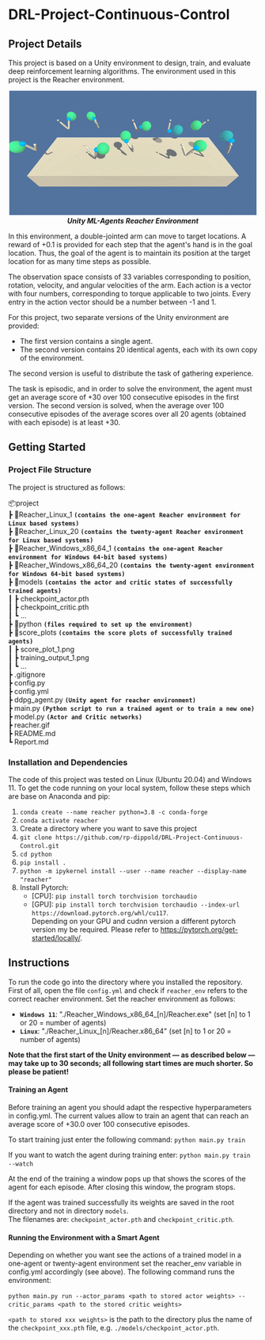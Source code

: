 # DRL-Project-Continuous-Control

## Project Details
This project is based on a Unity environment to design, train, and evaluate deep reinforcement learning algorithms.
The environment used in this project is the Reacher environment.

<p align="center">
 <img src="reacher.gif"/>
    <br>
    <em><b>Unity ML-Agents Reacher Environment</b></em>
</p>

In this environment, a double-jointed arm can move to target locations. A reward of +0.1 is provided for each step that the agent's hand is in the goal location. Thus, the goal of the agent is to maintain its position at the target location for as many time steps as possible.

The observation space consists of 33 variables corresponding to position, rotation, velocity, and angular velocities of the arm. Each action is a vector with four numbers, corresponding to torque applicable to two joints. Every entry in the action vector should be a number between -1 and 1.

For this project, two separate versions of the Unity environment are provided:

* The first version contains a single agent.
* The second version contains 20 identical agents, each with its own copy of the environment.

The second version is useful to distribute the task of gathering experience.

The task is episodic, and in order to solve the environment, the agent must get an average score of +30 over 100 consecutive episodes in the first version. The second version is solved, when the average over 100 consecutive episodes of the average scores over all 20 agents (obtained with each episode) is at least +30.

## Getting Started

### Project File Structure
The project is structured as follows:

📦project<br>
 ┣ 📂Reacher_Linux_1  **`(contains the one-agent Reacher environment for Linux based systems)`** <br>
 ┣ 📂Reacher_Linux_20  **`(contains the twenty-agent Reacher environment for Linux based systems)`** <br>
 ┣ 📂Reacher_Windows_x86_64_1  **`(contains the one-agent Reacher environment for Windows 64-bit based systems)`** <br>
 ┣ 📂Reacher_Windows_x86_64_20  **`(contains the twenty-agent environment for Windows 64-bit based systems)`** <br>
 ┣ 📂models  **`(contains the actor and critic states of successfully trained agents)`** <br>
 ┃ ┣ checkpoint_actor.pth<br>
 ┃ ┣ checkpoint_critic.pth<br>
 ┃ ┗ ... <br>
 ┣ 📂python **`(files required to set up the environment)`** <br>
 ┣ 📂score_plots **`(contains the score plots of successfully trained agents)`** <br>
 ┃ ┣ score_plot_1.png<br>
 ┃ ┣ training_output_1.png<br>
 ┃ ┗ ...<br>
 ┣ .gitignore <br>
 ┣ config.py  <br>
 ┣ config.yml <br>
 ┣ ddpg_agent.py **`(Unity agent for reacher environment)`**<br> 
 ┣ main.py **`(Python script to run a trained agent or to train a new one)`**<br>
 ┣ model.py **`(Actor and Critic networks)`**<br>
 ┣ reacher.gif <br>
 ┣ README.md <br>
 ┗ Report.md <br>
 
### Installation and Dependencies

The code of this project was tested on Linux (Ubuntu 20.04) and Windows 11. To get the code running on your local system, follow these steps which are base on Anaconda and pip:

1.  `conda create --name reacher python=3.8 -c conda-forge`
2.  `conda activate reacher`
3.  Create a directory where you want to save this project
4.  `git clone https://github.com/rp-dippold/DRL-Project-Continuous-Control.git`
5.  `cd python`
6.  `pip install .`
7.  `python -m ipykernel install --user --name reacher --display-name "reacher"`
8.  Install Pytorch:
    * [CPU]: `pip install torch torchvision torchaudio`
    * [GPU]: `pip install torch torchvision torchaudio --index-url https://download.pytorch.org/whl/cu117`.\
    Depending on your GPU and cudnn version a different pytorch version my be required. Please refer to 
    https://pytorch.org/get-started/locally/.


## Instructions
To run the code go into the directory where you installed the repository. First of all, open the file `config.yml` and check if `reacher_env` refers to the correct reacher environment. Set the reacher environment as follows:

* **`Windows 11`**: "./Reacher_Windows_x86_64_[n]/Reacher.exe" (set [n] to 1 or 20 = number of agents)
* **`Linux`**: "./Reacher_Linux_[n]/Reacher.x86_64" (set [n] to 1 or 20 = number of agents)

**Note that the first start of the Unity environment &mdash; as described below  &mdash; may take up to 30 seconds; all following
start times are much shorter. So please be patient!**

#### Training an Agent
Before training an agent you should adapt the respective hyperparameters in config.yml. The current values allow to train an agent that can reach an average score of +30.0 over 100 consecutive episodes.

To start training just enter the following command: `python main.py train`

If you want to watch the agent during training enter: `python main.py train --watch`

At the end of the training a window pops up that shows the scores of the agent for each episode. After closing this 
window, the program stops.

If the agent was trained successfully its weights are saved in the root directory and not in directory `models`. \
The filenames are: `checkpoint_actor.pth` and `checkpoint_critic.pth`.

#### Running the Environment with a Smart Agent
Depending on whether you want see the actions of a trained model in a one-agent or twenty-agent environment set the 
reacher_env variable in config.yml accordingly (see above). The following command runs the environment:

`python main.py run --actor_params <path to stored actor weights> --critic_params <path to the stored critic weights>`

`<path to stored xxx weights>` is the path to the directory plus the name of the `checkpoint_xxx.pth` file, e.g.
`./models/checkpoint_actor.pth`.
